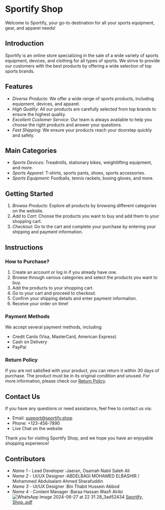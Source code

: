 # Sportify Shop

Welcome to Sportify, your go-to destination for all your sports equipment, gear, and apparel needs!

## Introduction

Sportify is an online store specializing in the sale of a wide variety of sports equipment, devices, and clothing for all types of sports. We strive to provide our customers with the best products by offering a wide selection of top sports brands.

## Features

- *Diverse Products*: We offer a wide range of sports products, including equipment, devices, and apparel.
- *High Quality*: All our products are carefully selected from top brands to ensure the highest quality.
- *Excellent Customer Service*: Our team is always available to help you choose the right products and answer your questions.
- *Fast Shipping*: We ensure your products reach your doorstep quickly and safely.

## Main Categories

- *Sports Devices*: Treadmills, stationary bikes, weightlifting equipment, and more.
- *Sports Apparel*: T-shirts, sports pants, shoes, sports accessories.
- *Sports Equipment*: Footballs, tennis rackets, boxing gloves, and more.

## Getting Started

1. *Browse Products*: Explore all products by browsing different categories on the website.
2. *Add to Cart*: Choose the products you want to buy and add them to your shopping cart.
3. *Checkout*: Go to the cart and complete your purchase by entering your shipping and payment information.

## Instructions

### How to Purchase?

1. Create an account or log in if you already have one.
2. Browse through various categories and select the products you want to buy.
3. Add the products to your shopping cart.
4. Go to your cart and proceed to checkout.
5. Confirm your shipping details and enter payment information.
6. Receive your order on time!

### Payment Methods

We accept several payment methods, including:

- Credit Cards (Visa, MasterCard, American Express)
- Cash on Delivery
- PayPal

### Return Policy

If you are not satisfied with your product, you can return it within 30 days of purchase. The product must be in its original condition and unused. For more information, please check our [Return Policy](link-to-return-policy).

## Contact Us

If you have any questions or need assistance, feel free to contact us via:

- Email: support@sportify.shop
- Phone: +123-456-7890
- Live Chat on the website

Thank you for visiting Sportify Shop, and we hope you have an enjoyable shopping experience!

## Contributors

- *Name 1* - Lead Developer :Jaeran, Osamah Nabil Saleh Ali 
- *Name 2* - UI/UX Designer :ABDELBAGI MOHAMED ELBASHIR / Mohammed Abdulsalam Ahmed Sharafuddin
- *Name 3* - UI/UX Designer :Bin Thabit Hussein Abbod  
- *Name 4* - Content Manager :Baraa Hassan Wasfi Alribi
  ![WhatsApp Image 2024-06-27 at 22 31 28_3ad52434](https://github.com/sportify-shop-com/demo-repository/assets/174019851/55efddb3-af48-4844-a004-162d191a1e56)
  [Sportify, Shop..pdf](https://github.com/user-attachments/files/16023665/Sportify.Shop.pdf)
